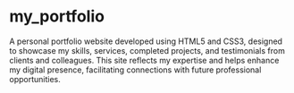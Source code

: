 # my_portfolio
A personal portfolio website developed using HTML5 and CSS3, designed to showcase my skills, services, completed projects, and testimonials from clients and colleagues. This site reflects my expertise and helps enhance my digital presence, facilitating connections with future professional opportunities.
